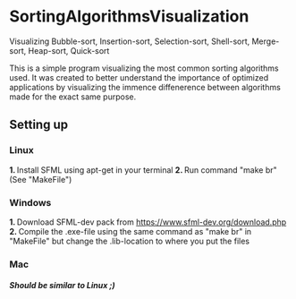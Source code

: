 # SortingAlgorithmsVisualization
Visualizing Bubble-sort, Insertion-sort, Selection-sort, Shell-sort, Merge-sort, Heap-sort, Quick-sort

This is a simple program visualizing the most common sorting algorithms used.
It was created to better understand the importance of optimized applications by visualizing the immence diffenerence between algorithms made for the exact same purpose.

## Setting up
### Linux
<b> 1. </b> Install SFML using apt-get in your terminal
<b> 2. </b> Run command "make br" (See "MakeFile")

### Windows
<b> 1. </b> Download SFML-dev pack from <a>https://www.sfml-dev.org/download.php</a>
<b> 2. </b> Compile the .exe-file using the same command as "make br" in "MakeFile" but change the .lib-location to where you put the files

### Mac
##### Should be similar to Linux ;)
